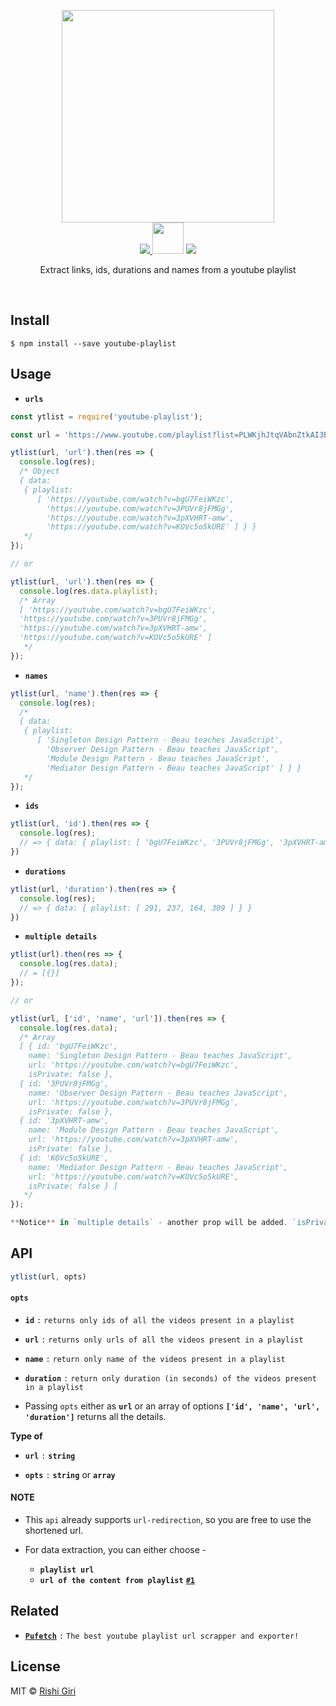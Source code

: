 <p align="center">
<img src="https://raw.githubusercontent.com/CodeDotJS/youtube-playlist/master/media/logo.png" width="340">
<br>
  <a href="https://travis-ci.org/CodeDotJS/youtube-playlist">
  <img src="https://travis-ci.org/CodeDotJS/youtube-playlist.svg?branch=master">
  </a>
  <img src="https://raw.githubusercontent.com/CodeDotJS/youtube-playlist/master/media/mid.png" width="50px;">
  <img src="https://img.shields.io/badge/code_style-XO-5ed9c7.svg">
  <br>
  <p align="center">Extract links, ids, durations and names from a youtube playlist</p>
  <br>
</p>


## Install

```
$ npm install --save youtube-playlist
```

## Usage

- __`urls`__

```js
const ytlist = require('youtube-playlist');

const url = 'https://www.youtube.com/playlist?list=PLWKjhJtqVAbnZtkAI3BqcYxKnfWn_C704';

ytlist(url, 'url').then(res => {
  console.log(res);
  /* Object
  { data:
   { playlist:
      [ 'https://youtube.com/watch?v=bgU7FeiWKzc',
        'https://youtube.com/watch?v=3PUVr8jFMGg',
        'https://youtube.com/watch?v=3pXVHRT-amw',
        'https://youtube.com/watch?v=KOVc5o5kURE' ] } }
   */
});

// or

ytlist(url, 'url').then(res => {
  console.log(res.data.playlist);
  /* Array
  [ 'https://youtube.com/watch?v=bgU7FeiWKzc',
  'https://youtube.com/watch?v=3PUVr8jFMGg',
  'https://youtube.com/watch?v=3pXVHRT-amw',
  'https://youtube.com/watch?v=KOVc5o5kURE' ]
   */
});
```

- __`names`__

```js
ytlist(url, 'name').then(res => {
  console.log(res);
  /*
  { data:
   { playlist:
      [ 'Singleton Design Pattern - Beau teaches JavaScript',
        'Observer Design Pattern - Beau teaches JavaScript',
        'Module Design Pattern - Beau teaches JavaScript',
        'Mediator Design Pattern - Beau teaches JavaScript' ] } }
   */
});
```

- __`ids`__

```js
ytlist(url, 'id').then(res => {
  console.log(res);
  // => { data: { playlist: [ 'bgU7FeiWKzc', '3PUVr8jFMGg', '3pXVHRT-amw', 'KOVc5o5kURE' ] } }
})
```

- __`durations`__

```js
ytlist(url, 'duration').then(res => {
  console.log(res);
  // => { data: { playlist: [ 291, 237, 164, 309 ] } }
})
```

- __`multiple details`__

```js
ytlist(url).then(res => {
  console.log(res.data);
  // = [{}]
});

// or

ytlist(url, ['id', 'name', 'url']).then(res => {
  console.log(res.data);
  /* Array
  [ { id: 'bgU7FeiWKzc',
    name: 'Singleton Design Pattern - Beau teaches JavaScript',
    url: 'https://youtube.com/watch?v=bgU7FeiWKzc',
    isPrivate: false },
  { id: '3PUVr8jFMGg',
    name: 'Observer Design Pattern - Beau teaches JavaScript',
    url: 'https://youtube.com/watch?v=3PUVr8jFMGg',
    isPrivate: false },
  { id: '3pXVHRT-amw',
    name: 'Module Design Pattern - Beau teaches JavaScript',
    url: 'https://youtube.com/watch?v=3pXVHRT-amw',
    isPrivate: false },
  { id: 'KOVc5o5kURE',
    name: 'Mediator Design Pattern - Beau teaches JavaScript',
    url: 'https://youtube.com/watch?v=KOVc5o5kURE',
    isPrivate: false } ]
   */
});

**Notice** in `multiple details` - another prop will be added. `isPrivate` will be true when the video is private (for not loggedin user)
```

## API

```js
ytlist(url, opts)
```
#### `opts`

- __`id`__ `:` `returns only ids of all the videos present in a playlist`
- __`url`__ `:` `returns only urls of all the videos present in a playlist`
- __`name`__ `:` `return only name of the videos present in a playlist`
- __`duration`__ `:` `return only duration (in seconds) of the videos present in a playlist`

- Passing `opts` either as __`url`__ or an array of options __`['id', 'name', 'url', 'duration']`__ returns all the details.

__Type of__

- __`url`__ `:` __`string`__

- __`opts`__ `:` __`string`__ or __`array`__


#### NOTE

- This `api` already supports `url-redirection`, so you are free to use the shortened url.

- For data extraction, you can either choose -
	- __`playlist url`__
	- __`url of the content from playlist`__ __[`#1`](https://github.com/CodeDotJS/youtube-playlist/issues/1)__


## Related

- __[`Pufetch`](https://github.com/CodeDotJS/pufetch)__ `:` `The best youtube playlist url scrapper and exporter!`

## License

MIT &copy; [Rishi Giri](http://rishigiri.ml)
